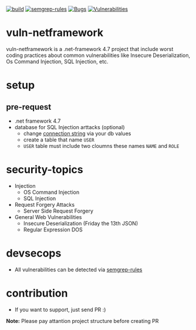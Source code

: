 [![build](https://github.com/ahmetak4n/vuln-netframework/actions/workflows/build.yml/badge.svg)](https://github.com/ahmetak4n/vuln-netframework/actions/workflows/build.yml) [![semgrep-rules](https://github.com/ahmetak4n/vuln-netframework/actions/workflows/semgrep-rules.yml/badge.svg)](https://github.com/ahmetak4n/vuln-netframework/actions/workflows/semgrep-rules.yml) [![Bugs](https://sonarcloud.io/api/project_badges/measure?project=ahmetak4n_vuln-netframework&metric=bugs)](https://sonarcloud.io/dashboard?id=ahmetak4n_vuln-netframework) [![Vulnerabilities](https://sonarcloud.io/api/project_badges/measure?project=ahmetak4n_vuln-netframework&metric=vulnerabilities)](https://sonarcloud.io/dashboard?id=ahmetak4n_vuln-netframework)

# vuln-netframework
vuln-netframework is a .net-framework 4.7 project that include worst coding practices about common vulnerabilities like Insecure Deserialization, Os Command Injection, SQL Injection, etc.

# setup
## pre-request
- .net framework 4.7
- database for SQL Injection arttacks (optional)
	- change [connection string](https://github.com/ahmetak4n/vuln-netframework/blob/master/vuln-netframework/Web.config#L26) via your db values
	- create a table that name `USER`
	- `USER` table must include two cloumns these names `NAME` and `ROLE`

# security-topics
- Injection
  - OS Command Injection
  - SQL Injection
- Request Forgery Attacks
  - Server Side Request Forgery
- General Web Vulnerabilities
  - Insecure Deserialization (Friday the 13th JSON)
  - Regular Expression DOS

# devsecops
- All vulnerabilities can be detected via [semgrep-rules](https://github.com/returntocorp/semgrep-rules)

# contribution
- If you want to support, just send PR :)

**Note:** Please pay attantion project structure before creating PR
